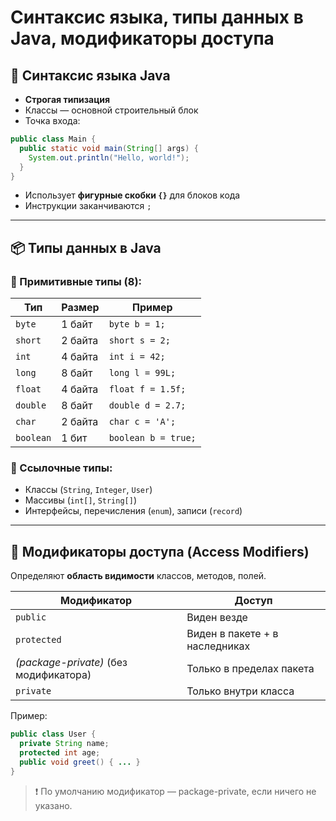 # Синтаксис языка, типы данных в Java, модификаторы доступа

## 🧾 Синтаксис языка Java

* **Строгая типизация**
* Классы — основной строительный блок
* Точка входа:

```java
public class Main {
  public static void main(String[] args) {
    System.out.println("Hello, world!");
  }
}
```

* Использует **фигурные скобки `{}`** для блоков кода
* Инструкции заканчиваются `;`

---

## 📦 Типы данных в Java

### 🔹 Примитивные типы (8):

| Тип       | Размер  | Пример              |
| --------- | ------- | ------------------- |
| `byte`    | 1 байт  | `byte b = 1;`       |
| `short`   | 2 байта | `short s = 2;`      |
| `int`     | 4 байта | `int i = 42;`       |
| `long`    | 8 байт  | `long l = 99L;`     |
| `float`   | 4 байта | `float f = 1.5f;`   |
| `double`  | 8 байт  | `double d = 2.7;`   |
| `char`    | 2 байта | `char c = 'A';`     |
| `boolean` | 1 бит   | `boolean b = true;` |

### 🔹 Ссылочные типы:

* Классы (`String`, `Integer`, `User`)
* Массивы (`int[]`, `String[]`)
* Интерфейсы, перечисления (`enum`), записи (`record`)

---

## 🔐 Модификаторы доступа (Access Modifiers)

Определяют **область видимости** классов, методов, полей.

| Модификатор                            | Доступ                         |
| -------------------------------------- | ------------------------------ |
| `public`                               | Виден везде                    |
| `protected`                            | Виден в пакете + в наследниках |
| *(package-private)* (без модификатора) | Только в пределах пакета       |
| `private`                              | Только внутри класса           |

Пример:

```java
public class User {
  private String name;
  protected int age;
  public void greet() { ... }
}
```

> ❗ По умолчанию модификатор — package-private, если ничего не указано.
